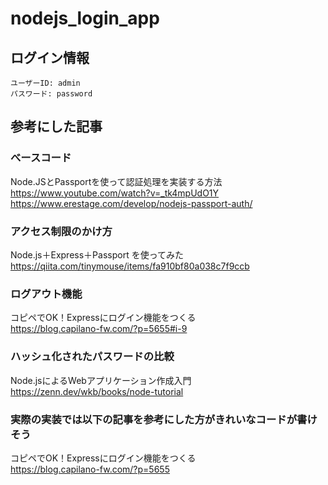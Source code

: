 # nodejs_login_app
## ログイン情報
```
ユーザーID: admin
パスワード: password
```

## 参考にした記事

### べースコード<br>
Node.JSとPassportを使って認証処理を実装する方法<br>
https://www.youtube.com/watch?v=_tk4mpUdO1Y<br>
https://www.erestage.com/develop/nodejs-passport-auth/

### アクセス制限のかけ方<br>
Node.js＋Express＋Passport を使ってみた<br>
https://qiita.com/tinymouse/items/fa910bf80a038c7f9ccb

### ログアウト機能<br>
コピペでOK！Expressにログイン機能をつくる<br>
https://blog.capilano-fw.com/?p=5655#i-9

### ハッシュ化されたパスワードの比較<br>
Node.jsによるWebアプリケーション作成入門<br>
https://zenn.dev/wkb/books/node-tutorial

### 実際の実装では以下の記事を参考にした方がきれいなコードが書けそう
コピペでOK！Expressにログイン機能をつくる<br>
https://blog.capilano-fw.com/?p=5655
